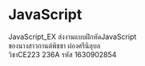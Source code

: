 # JavaScript
 JavaScript_EX
ส่งงานแบบฝึกหัดJavaScript <br>ของนางสาวกานต์พิชชา ผ่องศรีนิลุบล<br>
วิชาCE223 236A รหัส 1630902854
